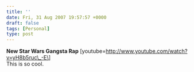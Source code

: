 ```yaml
---
title: ''
date: Fri, 31 Aug 2007 19:57:57 +0000
draft: false
tags: [Personal]
type: post
---
```


**New Star Wars Gangsta Rap** \[youtube=http://www.youtube.com/watch?v=yH8b5ruc\_-E\]  
This is so cool.